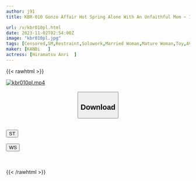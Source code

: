 ```yaml
---
author: j91
title: KBR-010 Gonzo Affair Hot Spring Alone With An Unfaithful Mom ~ 1 Night And 2 Days With A Former Model Married Woman, My First Unfaithful Trip ~ Anri Hiramatsu

url: /v/kbr010pl.html
date: 2023-11-02T02:54:00Z
image: "kbr010pl.jpg"
tags: [Censored,SM,Restraint,Solowork,Married Woman,Mature Woman,Toy,AV Actress	 ]
maker: [KANBi   ]
actress: [Hiramatsu Anri  ]
---
```



{{< rawhtml >}}

<div class="video" data-videoid="pza7WD81Y9ulzZ">
    <a href="javascript:;">
        <img src="https://my.j91.asia/v/kbr010pl.jpg" width="WIDTH" height="HEIGHT" alt="kbr010pl.mp4" loading="lazy">
    </a>
</div>

<script type="text/javascript" src="https://j91.asia/asset/on-demand-st.js"></script>

<br>
  <link rel="stylesheet" href="https://j91.asia/asset/bs5.css">
  
  <center>
  <button class="btn btn-primary" type="button" data-bs-toggle="collapse" data-bs-target=".multi-collapse" aria-expanded="false" aria-controls="multiCollapseExample1 multiCollapseExample2"><h2>Download</h2></button></center>
</p>
<div class="row">
  <div class="col">
    <div class="collapse multi-collapse" id="multiCollapseExample1">
      <div class="card card-body">
	      	      <br>
<div class="buttons">  
<a href="https://streamtape.to/v/pza7WD81Y9ulzZ" target="_blank"><button class="btn-hover color-3"><i class="fa fa-download"></i> ST</button></a></div>
    </div>
  </div>
</div>
  <div class="col">
    <div class="collapse multi-collapse" id="multiCollapseExample2">
      <div class="card card-body">
	      <br>
<div class="buttons">
    <a href="https://wolfstream.tv/rnssugbbmsl1" target="_blank"><button class="btn-hover color-9"><i class="fa fa-download"></i> WS</button></a></div>
<br><br>
      </div>
    </div>
  </div>
</div>

{{< /rawhtml >}}
